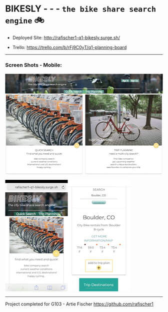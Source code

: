 # BIKESLY  - - - `the bike share search engine` 🚲

* Deployed Site: http://rafischer1-q1-bikesly.surge.sh/

* Trello: https://trello.com/b/rFj9C0yT/q1-planning-board

---

### Screen Shots - Mobile:

![desktop](./resources/desktop-screen-shot-Bikesly.PNG)

![mobile-screen](./resources/bikesley-home-screen-1.PNG)![mobile-screen](./resources/bikesly-trip-plan-screen-shot-1.PNG)

---
Project completed for G103 - Artie Fischer
https://github.com/rafischer1
